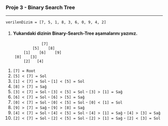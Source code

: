 ### Proje 3 - Binary Search Tree

---

```
verilenDizim = [7, 5, 1, 8, 3, 6, 0, 9, 4, 2]
```

1.  #### Yukarıdaki dizinin Binary-Search-Tree aşamalarını yazınız.

```
                [7]
            [5]    [8]
        [1]    [6]    [9]
    [0]    [3]
        [2]   [4]
```

1. `[7] = Root`
2. `[5] < [7] = Sol`
3. `[1] < [7] = Sol` - `[1] < [5] = Sol`
4. `[8] > [7] = Sağ`
5. `[3] < [7] = Sol` - `[3] < [5] = Sol` - `[3] > [1] = Sağ`
6. `[6] < [7] = Sol` - `[6] > [5] = Sağ`
7. `[0] < [7] = Sol` - `[0] < [5] = Sol` - `[0] < [1] = Sol`
8. `[9] > [7] = Sağ` - `[9] > [8] = Sağ`
9. `[4] < [7] = Sol` - `[4] < [5] = Sol` - `[4] > [1] = Sağ` - `[4] > [3] = Sağ`
10. `[2] < [7] = Sol` - `[2] < [5] = Sol` - `[2] > [1] = Sağ` - `[2] < [3] = Sol`
